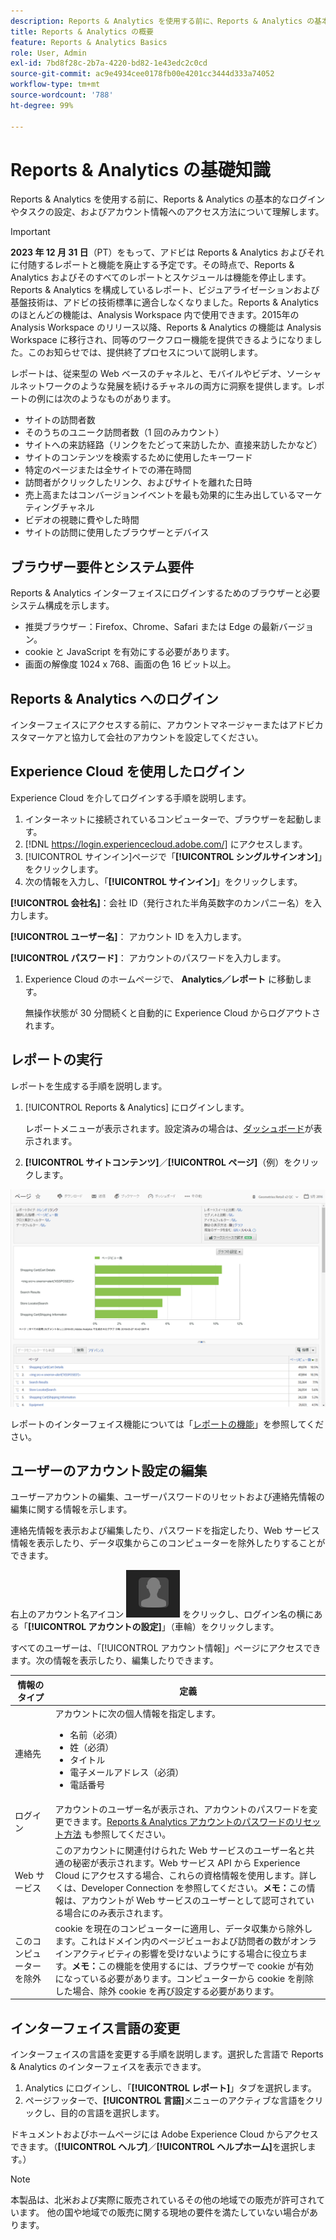 ```yaml
---
description: Reports & Analytics を使用する前に、Reports & Analytics の基本的なログインやタスクの設定、およびアカウント情報へのアクセス方法について理解します。
title: Reports & Analytics の概要
feature: Reports & Analytics Basics
role: User, Admin
exl-id: 7bd8f28c-2b7a-4220-bd82-1e43edc2c0cd
source-git-commit: ac9e4934cee0178fb00e4201cc3444d333a74052
workflow-type: tm+mt
source-wordcount: '788'
ht-degree: 99%

---
```


# Reports &amp; Analytics の基礎知識

Reports &amp; Analytics を使用する前に、Reports &amp; Analytics の基本的なログインやタスクの設定、およびアカウント情報へのアクセス方法について理解します。

>[!IMPORTANT]
>**2023 年 12 月 31 日**（PT）をもって、アドビは Reports &amp; Analytics およびそれに付随するレポートと機能を廃止する予定です。その時点で、Reports &amp; Analytics およびそのすべてのレポートとスケジュールは機能を停止します。Reports &amp; Analytics を構成しているレポート、ビジュアライゼーションおよび基盤技術は、アドビの技術標準に適合しなくなりました。Reports &amp; Analytics のほとんどの機能は、Analysis Workspace 内で使用できます。2015年の Analysis Workspace のリリース以降、Reports &amp; Analytics の機能は Analysis Workspace に移行され、同等のワークフロー機能を提供できるようになりました。このお知らせでは、提供終了プロセスについて説明します。

レポートは、従来型の Web ベースのチャネルと、モバイルやビデオ、ソーシャルネットワークのような発展を続けるチャネルの両方に洞察を提供します。レポートの例には次のようなものがあります。

* サイトの訪問者数
* そのうちのユニーク訪問者数（1 回のみカウント）
* サイトへの来訪経路（リンクをたどって来訪したか、直接来訪したかなど）
* サイトのコンテンツを検索するために使用したキーワード
* 特定のページまたは全サイトでの滞在時間
* 訪問者がクリックしたリンク、およびサイトを離れた日時
* 売上高またはコンバージョンイベントを最も効果的に生み出しているマーケティングチャネル
* ビデオの視聴に費やした時間
* サイトの訪問に使用したブラウザーとデバイス

## ブラウザー要件とシステム要件

Reports &amp; Analytics インターフェイスにログインするためのブラウザーと必要システム構成を示します。

* 推奨ブラウザー：Firefox、Chrome、Safari または Edge の最新バージョン。
* cookie と JavaScript を有効にする必要があります。
* 画面の解像度 1024 x 768、画面の色 16 ビット以上。

## Reports &amp; Analytics へのログイン

インターフェイスにアクセスする前に、アカウントマネージャーまたはアドビカスタマーケアと協力して会社のアカウントを設定してください。

## Experience Cloud を使用したログイン

Experience Cloud を介してログインする手順を説明します。

1. インターネットに接続されているコンピューターで、ブラウザーを起動します。
1. [!DNL https://login.experiencecloud.adobe.com/] にアクセスします。
1.  [!UICONTROL サインイン]ページで「**[!UICONTROL シングルサインオン]**」をクリックします。
1.  次の情報を入力し、「**[!UICONTROL サインイン]**」をクリックします。

   **[!UICONTROL 会社名]**：会社 ID（発行された半角英数字のカンパニー名）を入力します。

   **[!UICONTROL ユーザー名]**： アカウント ID を入力します。

   **[!UICONTROL パスワード]**： アカウントのパスワードを入力します。
1. Experience Cloud のホームページで、 **Analytics／レポート** に移動します。

   無操作状態が 30 分間続くと自動的に Experience Cloud からログアウトされます。

## レポートの実行

レポートを生成する手順を説明します。

1. [!UICONTROL Reports &amp; Analytics] にログインします。

   レポートメニューが表示されます。設定済みの場合は、[ダッシュボード](/help/analyze/reports-analytics/dashboard.md)が表示されます。

1.  **[!UICONTROL サイトコンテンツ]**／**[!UICONTROL ページ]**（例）をクリックします。

   ![](assets/pages_report.png)

   レポートのインターフェイス機能については「[レポートの機能](/help/analyze/reports-analytics/overview/report-overview.md)」を参照してください。

## ユーザーのアカウント設定の編集

ユーザーアカウントの編集、ユーザーパスワードのリセットおよび連絡先情報の編集に関する情報を示します。

連絡先情報を表示および編集したり、パスワードを指定したり、Web サービス情報を表示したり、データ収集からこのコンピューターを除外したりすることができます。

右上のアカウント名アイコン ![](assets/account.png) をクリックし、ログイン名の横にある「**[!UICONTROL アカウントの設定]**」（車輪）をクリックします。

すべてのユーザーは、「[!UICONTROL アカウント情報]」ページにアクセスできます。次の情報を表示したり、編集したりできます。

| 情報のタイプ | 定義 |
| --- | --- |
| 連絡先 |  アカウントに次の個人情報を指定します。<ul><li>名前（必須）</li><li>姓（必須）</li><li>タイトル</li><li>電子メールアドレス（必須）</li><li>電話番号</li></ul> |
| ログイン | アカウントのユーザー名が表示され、アカウントのパスワードを変更できます。[Reports &amp; Analytics アカウントのパスワードのリセット方法](https://experienceleague.adobe.com/docs/analytics/technotes/troubleshoot-login.html) も参照してください。 |
| Web サービス | このアカウントに関連付けられた Web サービスのユーザー名と共通の秘密が表示されます。Web サービス API から Experience Cloud にアクセスする場合、これらの資格情報を使用します。詳しくは、Developer Connection を参照してください。**メモ：**&#x200B;この情報は、アカウントが Web サービスのユーザーとして認可されている場合にのみ表示されます。 |
| このコンピューターを除外 | cookie を現在のコンピューターに適用し、データ収集から除外します。これはドメイン内のページビューおよび訪問者の数がオンラインアクティビティの影響を受けないようにする場合に役立ちます。**メモ：**&#x200B;この機能を使用するには、ブラウザーで cookie が有効になっている必要があります。コンピューターから cookie を削除した場合、除外 cookie を再び設定する必要があります。 |

## インターフェイス言語の変更

インターフェイスの言語を変更する手順を説明します。選択した言語で Reports &amp; Analytics のインターフェイスを表示できます。

1. Analytics にログインし、「**[!UICONTROL レポート]**」タブを選択します。
1. ページフッターで、**[!UICONTROL 言語]**&#x200B;メニューのアクティブな言語をクリックし、目的の言語を選択します。

ドキュメントおよびホームページには Adobe Experience Cloud からアクセスできます。（**[!UICONTROL ヘルプ]**／**[!UICONTROL ヘルプホーム]**&#x200B;を選択します。）

>[!NOTE]
>本製品は、北米および実際に販売されているその他の地域での販売が許可されています。 他の国や地域での販売に関する現地の要件を満たしていない場合があります。

